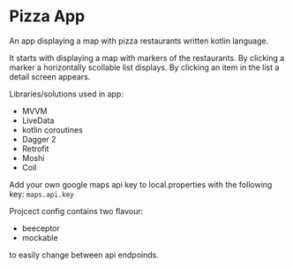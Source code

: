 # Pizza App
An app displaying a map with pizza restaurants written kotlin language.

It starts with displaying a map with markers of the restaurants. By clicking a marker a horizontally scollable list displays. 
By clicking an item in the list a detail screen appears.

Libraries/solutions used in app:

- MVVM
- LiveData
- kotlin coroutines
- Dagger 2
- Retrofit
- Moshi
- Coil

Add your own google maps api key to local.properties with the following key:
`maps.api.key`


Projcect config contains two flavour:
- beeceptor
- mockable

to easily change between api endpoinds.

